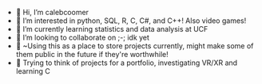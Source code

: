 - 👋 Hi, I’m calebcoomer
- 👀 I’m interested in python, SQL, R, C, C#, and C++! Also video games!
- 🌱 I’m currently learning statistics and data analysis at UCF
- 💞️ I’m looking to collaborate on ;-; idk yet
- 📕 ~Using this as a place to store projects currently, might make some of them public in the future if they're worthwhile!
- 🤔 Trying to think of projects for a portfolio, investigating VR/XR and learning C
<!---
calebcoomer/calebcoomer is a ✨ special ✨ repository because its `README.md` (this file) appears on your GitHub profile.
You can click the Preview link to take a look at your changes.
--->
